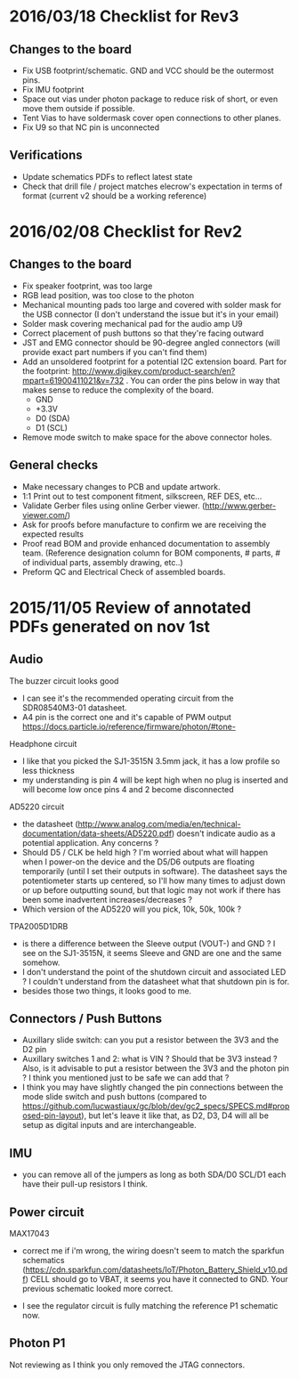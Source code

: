2016/03/18 Checklist for Rev3
=============================

Changes to the board
--------------------
 * Fix USB footprint/schematic. GND and VCC should be the outermost pins.
 * Fix IMU footprint
 * Space out vias under photon package to reduce risk of short, or even move them outside if possible.
 * Tent Vias to have soldermask cover open connections to other planes.
 * Fix U9 so that NC pin is unconnected

Verifications
-------------
 * Update schematics PDFs to reflect latest state
 * Check that drill file / project matches elecrow's expectation in terms of format (current v2 should be a working reference)


2016/02/08 Checklist for Rev2
=============================

Changes to the board
------------------
* Fix speaker footprint, was too large
* RGB lead position, was too close to the photon
* Mechanical mounting pads too large and covered with solder mask for the USB connector (I don't understand the issue but it's in your email)
* Solder mask covering mechanical pad for the audio amp U9
* Correct placement of push buttons so that they're facing outward
* JST and EMG connector should be 90-degree angled connectors (will provide exact part numbers if you can't find them)
* Add an unsoldered footprint for a potential I2C extension board. Part for the footprint: http://www.digikey.com/product-search/en?mpart=61900411021&v=732 . You can order the pins below in way that makes sense to reduce the complexity of the board.
  * GND
  * +3.3V
  * D0 (SDA)
  * D1 (SCL)
* Remove mode switch to make space for the above connector holes.

General checks
--------------
* Make necessary changes to PCB and update artwork.
* 1:1 Print out to test component fitment, silkscreen, REF DES, etc...
* Validate Gerber files using online Gerber viewer. (http://www.gerber-viewer.com/)
* Ask for proofs before manufacture to confirm we are receiving the expected results
* Proof read BOM and provide enhanced documentation to assembly team. (Reference designation column for BOM components, # parts, # of individual parts, assembly drawing, etc..)
* Preform QC and Electrical Check of assembled boards.


2015/11/05 Review of annotated PDFs generated on nov 1st
========================================================

Audio
-----
The buzzer circuit looks good
* I can see it's the recommended operating circuit from the SDR08540M3-01 datasheet.
* A4 pin is the correct one and it's capable of PWM output https://docs.particle.io/reference/firmware/photon/#tone-

Headphone circuit
* I like that you picked the SJ1-3515N 3.5mm jack, it has a low profile so less thickness
* my understanding is pin 4 will be kept high when no plug is inserted and will become low once pins 4 and 2 become disconnected

AD5220 circuit
* the datasheet (http://www.analog.com/media/en/technical-documentation/data-sheets/AD5220.pdf) doesn't indicate audio as a potential application. Any concerns ?
* Should D5 / CLK be held high ? I'm worried about what will happen when I power-on the device and the D5/D6 outputs are floating temporarily (until I set their outputs in software). The datasheet says the potentiometer starts up centered, so I'll how many times to adjust down or up before outputting sound, but that logic may not work if there has been some inadvertent increases/decreases ?
* Which version of the AD5220 will you pick, 10k, 50k, 100k ?

TPA2005D1DRB
* is there a difference between the Sleeve output (VOUT-) and GND ? I see on the SJ1-3515N, it seems Sleeve and GND are one and the same somehow.
* I don't understand the point of the shutdown circuit and associated LED ? I couldn't understand from the datasheet what that shutdown pin is for.
* besides those two things, it looks good to me.


Connectors / Push Buttons
-------------------------

* Auxillary slide switch: can you put a resistor between the 3V3 and the D2 pin
* Auxillary switches 1 and 2: what is VIN ? Should that be 3V3 instead ? Also, is it advisable to put a resistor between the 3V3 and the photon pin ? I think you mentioned just to be safe we can add that ?
* I think you may have slightly changed the pin connections between the mode slide switch and push buttons (compared to https://github.com/lucwastiaux/gc/blob/dev/gc2_specs/SPECS.md#proposed-pin-layout), but let's leave it like that, as D2, D3, D4 will all be setup as digital inputs and are interchangeable.


IMU
---
* you can remove all of the jumpers as long as both SDA/D0 SCL/D1 each have their pull-up resistors I think.


Power circuit
-------------
MAX17043
* correct me if i'm wrong, the wiring doesn't seem to match the sparkfun schematics (https://cdn.sparkfun.com/datasheets/IoT/Photon_Battery_Shield_v10.pdf) CELL should go to VBAT, it seems you have it connected to GND. Your previous schematic looked more correct. 

* I see the regulator circuit is fully matching the reference P1 schematic now.


Photon P1
---------

Not reviewing as I think you only removed the JTAG connectors.
